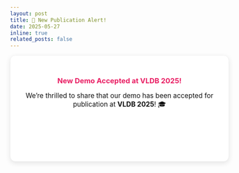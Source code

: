```yaml
---
layout: post
title: 🎉 New Publication Alert!
date: 2025-05-27
inline: true
related_posts: false
---
```


<div style="background: #fff; color: #111; padding: 25px; border-radius: 12px; text-align: center; box-shadow: 0 4px 12px rgba(0,0,0,0.1); border: 1px solid #f3f3f3;">

  <h3 style="margin-bottom: 10px; color: #e91e63;">New Demo Accepted at <strong>VLDB 2025!</strong></h3>
  
  <p style="font-size: 1.1em; margin-bottom: 20px;">
    We’re thrilled to share that our demo has been accepted for publication at 
    <strong style="color: ##111;">VLDB 2025</strong>! 🎓
  </p>
  <a href="https://dl.acm.org/doi/10.14778/3750601.3750668" 
     style="display: inline-block; background: ##e91e63; color: white; 
            padding: 10px 22px; border-radius: 8px; text-decoration: none; 
            font-weight: bold; transition: 0.3s;">
    📄 Read the Paper: <em>“A Demonstration of POLARIS: An Interactive and Scalable Data Infrastructure for Polar Science”</em>
  </a>

</div>